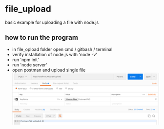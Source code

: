 # file_upload
basic example for uploading a file with node.js

## how to run the program

- in file_opload folder open cmd / gitbash / terminal
- verify installation of node.js with 'node -v'
- run 'npm init'
- run 'node server'
- open postman and upload single file
![alt text](https://raw.githubusercontent.com/AmirLavi2/file_upload/branch/Postman.PNG)
